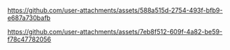 



https://github.com/user-attachments/assets/588a515d-2754-493f-bfb9-e687a730bafb





https://github.com/user-attachments/assets/7eb8f512-609f-4a82-be59-f78c47782056


